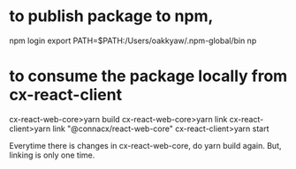 # to publish package to npm,
npm login
export PATH=$PATH:/Users/oakkyaw/.npm-global/bin
np

# to consume the package locally from cx-react-client
cx-react-web-core>yarn build
cx-react-web-core>yarn link
cx-react-client>yarn link "@connacx/react-web-core"
cx-react-client>yarn start

Everytime there is changes in cx-react-web-core, do yarn build again. But, linking is only one time.